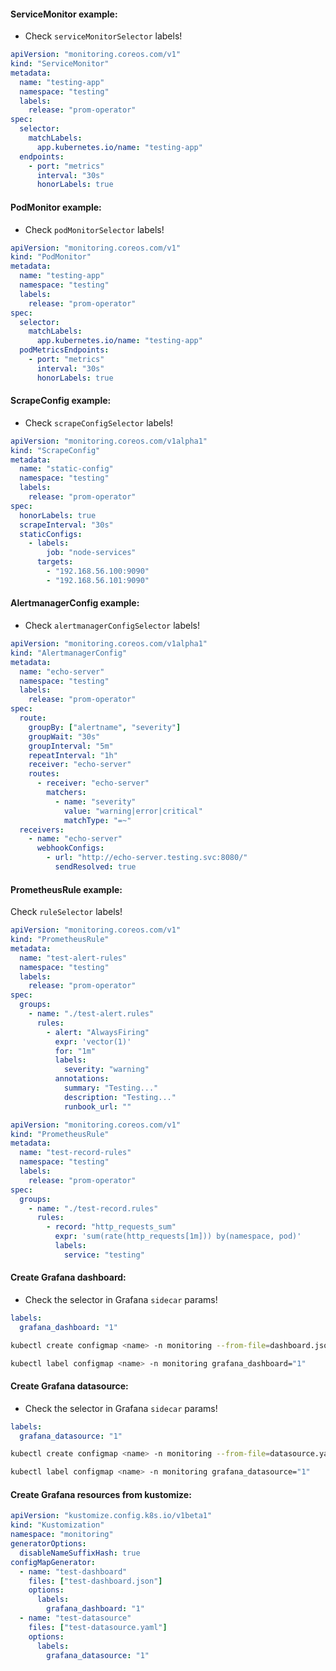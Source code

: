 #### ServiceMonitor example:
- Check `serviceMonitorSelector` labels!
```yaml
apiVersion: "monitoring.coreos.com/v1"
kind: "ServiceMonitor"
metadata:
  name: "testing-app"
  namespace: "testing"
  labels:
    release: "prom-operator"
spec:
  selector:
    matchLabels:
      app.kubernetes.io/name: "testing-app"
  endpoints:
    - port: "metrics"
      interval: "30s"
      honorLabels: true
```

#### PodMonitor example:
- Check `podMonitorSelector` labels!
```yaml
apiVersion: "monitoring.coreos.com/v1"
kind: "PodMonitor"
metadata:
  name: "testing-app"
  namespace: "testing"
  labels:
    release: "prom-operator"
spec:
  selector:
    matchLabels:
      app.kubernetes.io/name: "testing-app"
  podMetricsEndpoints:
    - port: "metrics"
      interval: "30s"
      honorLabels: true
```

#### ScrapeConfig example:
- Check `scrapeConfigSelector` labels!
```yaml
apiVersion: "monitoring.coreos.com/v1alpha1"
kind: "ScrapeConfig"
metadata:
  name: "static-config"
  namespace: "testing"
  labels:
    release: "prom-operator"
spec:
  honorLabels: true
  scrapeInterval: "30s"
  staticConfigs:
    - labels:
        job: "node-services"
      targets:
        - "192.168.56.100:9090"
        - "192.168.56.101:9090"
```

#### AlertmanagerConfig example:
- Check `alertmanagerConfigSelector` labels!
```yaml
apiVersion: "monitoring.coreos.com/v1alpha1"
kind: "AlertmanagerConfig"
metadata:
  name: "echo-server"
  namespace: "testing"
  labels:
    release: "prom-operator"
spec:
  route:
    groupBy: ["alertname", "severity"]
    groupWait: "30s"
    groupInterval: "5m"
    repeatInterval: "1h"
    receiver: "echo-server"
    routes:
      - receiver: "echo-server"
        matchers:
          - name: "severity"
            value: "warning|error|critical"
            matchType: "=~"
  receivers:
    - name: "echo-server"
      webhookConfigs:
        - url: "http://echo-server.testing.svc:8080/"
          sendResolved: true
```

#### PrometheusRule example:
 Check `ruleSelector` labels!
```yaml
apiVersion: "monitoring.coreos.com/v1"
kind: "PrometheusRule"
metadata:
  name: "test-alert-rules"
  namespace: "testing"
  labels:
    release: "prom-operator"
spec:
  groups:
    - name: "./test-alert.rules"
      rules:
        - alert: "AlwaysFiring"
          expr: 'vector(1)'
          for: "1m"
          labels:
            severity: "warning"
          annotations:
            summary: "Testing..."
            description: "Testing..."
            runbook_url: ""
```
```yaml
apiVersion: "monitoring.coreos.com/v1"
kind: "PrometheusRule"
metadata:
  name: "test-record-rules"
  namespace: "testing"
  labels:
    release: "prom-operator"
spec:
  groups:
    - name: "./test-record.rules"
      rules:
        - record: "http_requests_sum"
          expr: 'sum(rate(http_requests[1m])) by(namespace, pod)'
          labels:
            service: "testing"
```

#### Create Grafana dashboard:
- Check the selector in Grafana `sidecar` params!
```yaml
labels:
  grafana_dashboard: "1"
```
```bash
kubectl create configmap <name> -n monitoring --from-file=dashboard.json
```
```bash
kubectl label configmap <name> -n monitoring grafana_dashboard="1"
```

#### Create Grafana datasource:
- Check the selector in Grafana `sidecar` params!
```yaml
labels:
  grafana_datasource: "1"
```
```bash
kubectl create configmap <name> -n monitoring --from-file=datasource.yaml
```
```bash
kubectl label configmap <name> -n monitoring grafana_datasource="1"
```

#### Create Grafana resources from kustomize:
```yaml
apiVersion: "kustomize.config.k8s.io/v1beta1"
kind: "Kustomization"
namespace: "monitoring"
generatorOptions:
  disableNameSuffixHash: true
configMapGenerator:
  - name: "test-dashboard"
    files: ["test-dashboard.json"]
    options:
      labels:
        grafana_dashboard: "1"
  - name: "test-datasource"
    files: ["test-datasource.yaml"]
    options:
      labels:
        grafana_datasource: "1"
```

